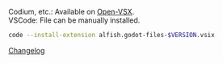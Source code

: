 Codium, etc.: Available on [Open-VSX](https://open-vsx.org/extension/alfish/godot-files).  
VSCode: File can be manually installed.
```sh
code --install-extension alfish.godot-files-$VERSION.vsix
```
[Changelog](/CHANGELOG.md)
